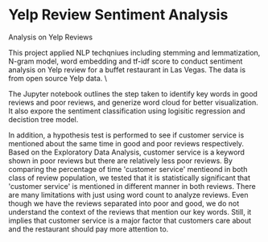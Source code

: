 # Yelp Review Sentiment Analysis
Analysis on Yelp Reviews

This project applied NLP techqniues including stemming and lemmatization, N-gram model, word embedding and tf-idf score to conduct sentiment analysis on Yelp review for a buffet restaurant in Las Vegas. The data is from open source Yelp data. \\

The Jupyter notebook outlines the step taken to identify key words in good reviews and poor reviews, and generize word cloud for better visualization. It also expore the sentiment classification using logisitic regression and decistion tree model.

In addition, a hypothesis test is performed to see if customer service is mentioned about the same time in good and poor reviews respectively. Based on the Exploratory Data Analysis, customer service is a keyword shown in poor reviews but there are relatively less poor reviews. By comparing the percentage of time 'customer service' mentieond in both class of review population, we tested that it is statistically significant that 'customer service' is mentioned in different manner in both reviews. There are many limitations with just using word count to analyze reviews. Even though we have the reviews separated into poor and good, we do not understand the context of the reviews that mention our key words. Still, it implies that customer service is a major factor that customers care about and the restaurant should pay more attention to.

